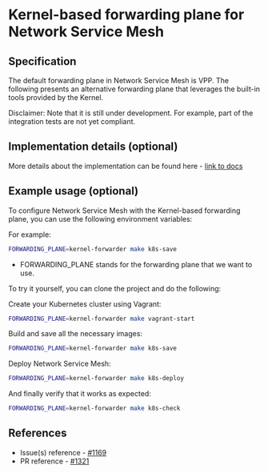 Kernel-based forwarding plane for Network Service Mesh
============================

Specification
-------------

The default forwarding plane in Network Service Mesh is VPP.
The following presents an alternative forwarding plane that leverages the built-in tools provided by the Kernel.

Disclaimer:
Note that it is still under development. For example, part of the integration tests are not yet compliant.

Implementation details (optional)
---------------------------------

More details about the implementation can be found here - [link to docs](../../dataplane/kernel-forwarder/README.md)

Example usage (optional)
------------------------

To configure Network Service Mesh with the Kernel-based forwarding plane, you can use the following environment variables:

For example:

```bash
FORWARDING_PLANE=kernel-forwarder make k8s-save
```

* FORWARDING_PLANE stands for the forwarding plane that we want to use.

To try it yourself, you can clone the project and do the following:

Create your Kubernetes cluster using Vagrant:

```bash
FORWARDING_PLANE=kernel-forwarder make vagrant-start
```

Build and save all the necessary images:

```bash
FORWARDING_PLANE=kernel-forwarder make k8s-save
```

Deploy Network Service Mesh:

```bash
FORWARDING_PLANE=kernel-forwarder make k8s-deploy
```

And finally verify that it works as expected:

```bash
FORWARDING_PLANE=kernel-forwarder make k8s-check
```

References
----------

* Issue(s) reference - [#1169](https://github.com/networkservicemesh/networkservicemesh/issues/1169)
* PR reference - [#1321](https://github.com/networkservicemesh/networkservicemesh/pull/1321)
